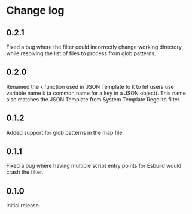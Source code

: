 # Change log
## 0.2.1
Fixed a bug where the filter could incorrectly change working directory while resolving the list of files to process from glob patterns.

## 0.2.0
Renamed the `k` function used in JSON Template to `K` to let users use variable name `k` (a common name for a key in a JSON object). This name also matches the JSON Template from System Template Regolith filter.

## 0.1.2
Added support for glob patterns in the map file.

## 0.1.1
Fixed a bug where having multiple script entry points for Esbuild would crash the filter.

## 0.1.0
Initial release.